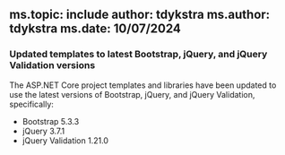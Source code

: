 ms.topic: include
author: tdykstra
ms.author: tdykstra
ms.date: 10/07/2024
---
### Updated templates to latest Bootstrap, jQuery, and jQuery Validation versions

The ASP.NET Core project templates and libraries have been updated to use the latest versions of Bootstrap, jQuery, and jQuery Validation, specifically:

* Bootstrap 5.3.3
* jQuery 3.7.1
* jQuery Validation 1.21.0
